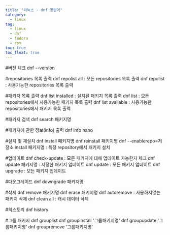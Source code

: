 ```yaml
---
title: "리눅스 - dnf 명령어"
category:
  - linux
tag:
  - linux
  - dnf
  - fedora
  - rpm
toc: true
toc_float: true
---
```


#버전 체크
dnf --version

#repositories 목록 출력
dnf repolist all : 모든 repositories 목록 출력
dnf repolist     : 사용가능한 repositories 목록 출력

#패키지 목록 출력
dnf list installed : 설치된 패키지 목록 출력
dnf list           : 모든 repositories에서 사용가능한 패키지 목록 출력
dnf list available : 사용가능한 repositories에서 패키지 목록 출력

#패키지 검색
dnf search 패키지명

#패키지에 관한 정보(info) 출력
dnf info nano

#설치 및 재설치
dnf install 패키지명
dnf reinstall 패키지명
dnf --enablerepo=저장소 install 패키지명 : 특정 repository에서 패키지 설치

#업데이트
dnf check-update   : 모든 패키지에 대해 업데이트 가능한지 체크
dnf update 패키지명 : 지정한 패키지 업데이트
dnf update         : 모든 패키지 업데이트
dnf upgrade        : 모든 패키지 업데이트

#다운그레이드
dnf downgrade 패키지명

#삭제
dnf remove 패키지명
dnf erase 패키지명
dnf autoremove     : 사용하지않는 패키지 삭제
dnf clean all      : 캐시 데이터 삭제

#히스토리
dnf history

#그룹 패키지
dnf grouplist
dnf groupinstall '그룹패키지명'
dnf groupupdate '그룹패키지명'
dnf groupremove '그룹패키지명'
